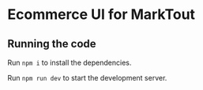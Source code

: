 
  # Ecommerce UI for MarkTout

  ## Running the code

  Run `npm i` to install the dependencies.

  Run `npm run dev` to start the development server.
  
